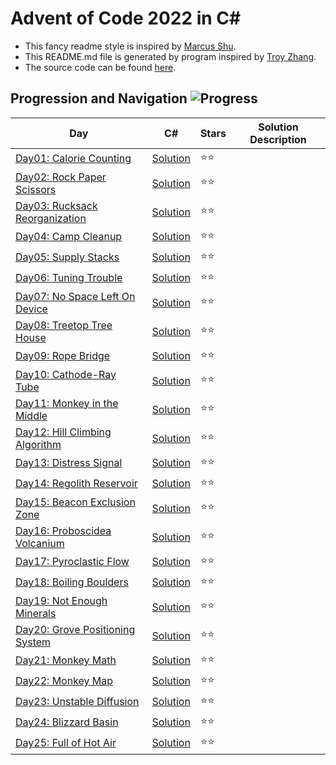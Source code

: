 # Advent of Code 2022 in C#
- This fancy readme style is inspired by [Marcus Shu](https://github.com/shulkx/advent-of-code/tree/main/adventofcode2022).
- This README.md file is generated by program inspired by [Troy Zhang](https://github.com/ivylongbow/AoC-2022-Csharp).
- The source code can be found [here](https://github.com/ivylongbow/AoC-2022-Csharp/blob/main/README.md-Updater/Program.cs).

## Progression and Navigation    ![Progress](https://progress-bar.dev/25/?scale=25&title=projects&width=240&suffix=/25)

| Day                                                          | C#                            | Stars |  Solution Description |
| ------------------------------------------------------------ | ----------------------------- | ----- | -------------------- |
| [Day01: Calorie Counting](https://adventofcode.com/2022/day/1) | [Solution](./Day01/Program.cs) | :star::star: |
| [Day02: Rock Paper Scissors](https://adventofcode.com/2022/day/2) | [Solution](./Day02/Program.cs) | :star::star: |
| [Day03: Rucksack Reorganization](https://adventofcode.com/2022/day/3) | [Solution](./Day03/Program.cs) | :star::star: |
| [Day04: Camp Cleanup](https://adventofcode.com/2022/day/4) | [Solution](./Day04/Program.cs) | :star::star: |
| [Day05: Supply Stacks](https://adventofcode.com/2022/day/5) | [Solution](./Day05/Program.cs) | :star::star: |
| [Day06: Tuning Trouble](https://adventofcode.com/2022/day/6) | [Solution](./Day06/Program.cs) | :star::star: |
| [Day07: No Space Left On Device](https://adventofcode.com/2022/day/7) | [Solution](./Day07/Program.cs) | :star::star: |
| [Day08: Treetop Tree House](https://adventofcode.com/2022/day/8) | [Solution](./Day08/Program.cs) | :star::star: |
| [Day09: Rope Bridge](https://adventofcode.com/2022/day/9) | [Solution](./Day09/Program.cs) | :star::star: |
| [Day10: Cathode-Ray Tube](https://adventofcode.com/2022/day/10) | [Solution](./Day10/Program.cs) | :star::star: |
| [Day11: Monkey in the Middle](https://adventofcode.com/2022/day/11) | [Solution](./Day11/Program.cs) | :star::star: |
| [Day12: Hill Climbing Algorithm](https://adventofcode.com/2022/day/12) | [Solution](./Day12/Program.cs) | :star::star: |
| [Day13: Distress Signal](https://adventofcode.com/2022/day/13) | [Solution](./Day13/Program.cs) | :star::star: |
| [Day14: Regolith Reservoir](https://adventofcode.com/2022/day/14) | [Solution](./Day14/Program.cs) | :star::star: |
| [Day15: Beacon Exclusion Zone](https://adventofcode.com/2022/day/15) | [Solution](./Day15/Program.cs) | :star::star: |
| [Day16: Proboscidea Volcanium](https://adventofcode.com/2022/day/16) | [Solution](./Day16/Program.cs) | :star::star: |
| [Day17: Pyroclastic Flow](https://adventofcode.com/2022/day/17) | [Solution](./Day17/Program.cs) | :star::star: |
| [Day18: Boiling Boulders](https://adventofcode.com/2022/day/18) | [Solution](./Day18/Program.cs) | :star::star: |
| [Day19: Not Enough Minerals](https://adventofcode.com/2022/day/19) | [Solution](./Day19/Program.cs) | :star::star: |
| [Day20: Grove Positioning System](https://adventofcode.com/2022/day/20) | [Solution](./Day20/Program.cs) | :star::star: |
| [Day21: Monkey Math](https://adventofcode.com/2022/day/21) | [Solution](./Day21/Program.cs) | :star::star: |
| [Day22: Monkey Map](https://adventofcode.com/2022/day/22) | [Solution](./Day22/Program.cs) | :star::star: |
| [Day23: Unstable Diffusion](https://adventofcode.com/2022/day/23) | [Solution](./Day23/Program.cs) | :star::star: |
| [Day24: Blizzard Basin](https://adventofcode.com/2022/day/24) | [Solution](./Day24/Program.cs) | :star::star: |
| [Day25: Full of Hot Air](https://adventofcode.com/2022/day/25) | [Solution](./Day25/Program.cs) | :star::star: |
